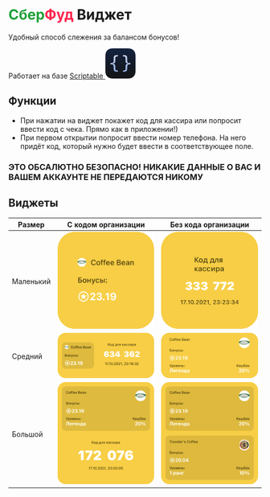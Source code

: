 # <span style="color:#1fa037">Сбер</span><span style="color:#ff244d">Фуд</span> Виджет

Удобный способ слежения за балансом бонусов!



Работает на базе [Scriptable <img src="images/scriptable_icon.png" alt=""/>](https://scriptable.app/)

## Функции

- При нажатии на виджет покажет код для кассира или попросит ввести код с чека. Прямо как в приложении!)
- При первом открытии попросит ввести номер телефона. На него придёт код, который нужно будет ввести в соответствующее поле.

### **ЭТО ОБСАЛЮТНО БЕЗОПАСНО! НИКАКИЕ ДАННЫЕ О ВАС И ВАШЕМ АККАУНТЕ НЕ ПЕРЕДАЮТСЯ НИКОМУ**

## Виджеты

Размер | С кодом организации | Без кода организации
---|--- | ---
Маленький | ![small widget without organization ID](images/small_with-id.png) | ![small widget with organization ID](images/small_without-id.png) 
Средний | ![medium widget without organization ID](images/medium_with-id.png) | ![medium widget with organization ID](images/medium_without-id.png) 
Большой | ![medium widget without organization ID](images/large_with-id.png) | ![medium widget with organization ID](images/large_without-id.png) 


